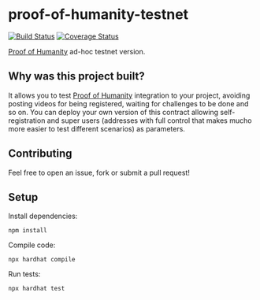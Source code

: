 # proof-of-humanity-testnet

[![Build Status](https://travis-ci.com/gazzeth/proof-of-humanity-testnet.svg?branch=master)](https://travis-ci.com/gazzeth/proof-of-humanity-testnet) [![Coverage Status](https://coveralls.io/repos/github/gazzeth/proof-of-humanity-testnet/badge.svg)](https://coveralls.io/github/gazzeth/proof-of-humanity-testnet)

[Proof of Humanity](https://github.com/Proof-Of-Humanity) ad-hoc testnet version. 

## Why was this project built?

It allows you to test [Proof of Humanity](https://github.com/Proof-Of-Humanity) integration to your project, avoiding posting videos for being registered, waiting for challenges to be done and so on. You can deploy your own version of this contract allowing self-registration and super users (addresses with full control that makes mucho more easier to test different scenarios) as parameters.

## Contributing

Feel free to open an issue, fork or submit a pull request!

## Setup

Install dependencies:
```
npm install
```

Compile code:
```
npx hardhat compile
```

Run tests:
```
npx hardhat test
```
